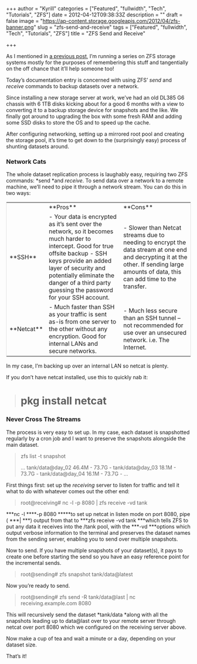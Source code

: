 +++
author = "Kyrill"
categories = ["Featured", "fullwidth", "Tech", "Tutorials", "ZFS"]
date = 2012-04-12T09:38:33Z
description = ""
draft = false
image = "https://ap-content.storage.googleapis.com/2012/04/zfs-banner.png"
slug = "zfs-send-and-receive"
tags = ["Featured", "fullwidth", "Tech", "Tutorials", "ZFS"]
title = "ZFS Send and Receive"

+++


As I mentioned in [a previous post](https://antisp.in/blog/tech/restoring-from-snapshots-with-zfs/ "Restoring from snapshots with ZFS"), I’m running a series on ZFS storage systems mostly for the purposes of remembering this stuff and tangentially on the off chance that it’ll help someone too!

Today’s documentation entry is concerned with using ZFS’ *send* and *receive* commands to backup datasets over a network.

Since installing a new storage server at work, we’ve had an old DL385 G6 chassis with 6 1TB disks kicking about for a good 6 months with a view to converting it to a backup storage device for snapshots and the like. We finally got around to upgrading the box with some fresh RAM and adding some SSD disks to store the OS and to speed up the cache.

After configuring networking, setting up a mirrored root pool and creating the storage pool, it’s time to get down to the (surprisingly easy) process of shunting datasets around.

### Network Cats

The whole dataset replication process is laughably easy, requiring two ZFS commands: *send *and *receive*. To send data over a network to a remote machine, we’ll need to pipe it through a network stream. You can do this in two ways:

<table cellpadding="5px" cellspacing="3px;" class=" table table-hover" style="border: 1px solid #dcdcdc;" width="100%"><tbody><tr><td></td><td>**Pros**</td><td>**Cons**</td></tr><tr><td>**SSH**</td><td>- Your data is encrypted as it’s sent over the network, so it becomes much harder to intercept. Good for true offsite backup
- SSH keys provide an added layer of security and potentially eliminate the danger of a third party guessing the password for your SSH account.

</td><td>- Slower than Netcat streams due to needing to encrypt the data stream at one end and decrypting it at the other. If sending large amounts of data, this can add time to the transfer.

</td></tr><tr><td>**Netcat**</td><td>- Much faster than SSH as your traffic is sent as-is from one server to the other without any encryption. Good for internal LANs and secure networks.

</td><td>- Much less secure than an SSH tunnel – not recommended for use over an unsecured network. i.e. The Internet.

</td></tr></tbody></table>In my case, I’m backing up over an internal LAN so netcat is plenty.

If you don’t have netcat installed, use this to quickly nab it:

> # pkg install netcat

### Never Cross The Streams

The process is very easy to set up. In my case, each dataset is snapshotted regularly by a cron job and I want to preserve the snapshots alongside the main dataset.

> zfs list -t snapshot
> 
> ... tank/data@day_02 46.4M - 73.7G - tank/data@day_03 18.1M - 73.7G - tank/data@day_04 16.1M - 73.7G - ...

First things first: set up the *receiving* server to listen for traffic and tell it what to do with whatever comes out the other end:

> root@receiving# nc -l -p 8080 | zfs receive -vd tank

***nc -l ****-p 8080 *****to set up netcat in listen mode on port 8080, pipe ( ***| ***) output from that to ***zfs receive -vd tank ***which tells ZFS to put any data it receives into the /tank pool, with the ***-vd ***options which output verbose information to the terminal and preserves the dataset names from the sending server, enabling you to send over multiple snapshots.

Now to send. If you have multiple snapshots of your dataset(s), it pays to create one before starting the send so you have an easy reference point for the incremental sends.

> root@sending# zfs snapshot tank/data@latest

Now you’re ready to send.

> root@sending# zfs send -R tank/data@last | nc receiving.example.com 8080

This will recursively send the dataset *tank/data *along with all the snapshots leading up to data@last over to your remote server through netcat over port 8080 which we configured on the receiving server above.

Now make a cup of tea and wait a minute or a day, depending on your dataset size.

That’s it!


